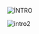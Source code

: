 ![İNTRO](https://github.com/cengizhankkaya/App-intro/assets/92298156/ef1d967c-5c68-465d-9545-67baf9cd92f1)    

![intro2](https://github.com/cengizhankkaya/App-intro/assets/92298156/cf0ef8c2-a1e1-4bb2-bdc8-54a36a187801)

